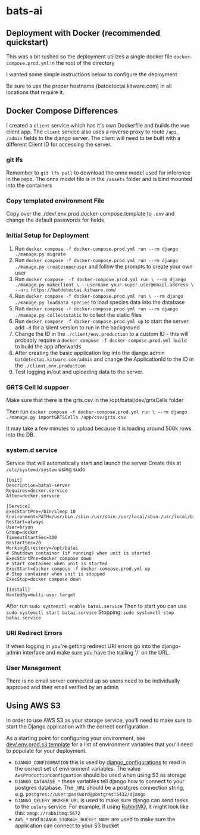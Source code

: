 # bats-ai

## Deployment with Docker (recommended quickstart)

This was a bit rushed so the deployment utilizes a single
docker file `docker-compose.prod.yml` in the root of the directory

I wanted some simple instructions below to configure the deployment

Be sure to use the proper hostname (batdetectai.kitware.com) in
all locations that require it.

## Docker Compose Differences

I created a `client` service which has it's own Dockerfile and
builds the vue client app.
The `client` service also uses a reverse proxy to route
`/api`, `/admin` fields to the django server.
The client will need to be built with a different Client ID
for accessing the server.

### git lfs

Remember to `git lfs pull` to download the onnx model used for inference in the repo.
The onnx model file is in the `/assets` folder and is bind mounted into the containers

### Copy templated environment File

Copy over the ./dev/.env.prod.docker-compose.template
to `.env` and change the default passwords for fields

### Initial Setup for Deployment

1. Run `docker compose -f docker-compose.prod.yml run --rm django ./manage.py migrate`
2. Run `docker compose -f docker-compose.prod.yml run --rm django ./manage.py createsuperuser`
   and follow the prompts to create your own user
3. Run `docker compose  -f docker-compose.prod.yml run \
                    --rm django ./manage.py makeclient \
                    --username your.super.user@email.address \
                    --uri https://batdetectai.kitware.com/`
4. Run `docker compose -f docker-compose.prod.yml run \
         --rm django ./manage.py loaddata species`
   to load species data into the database
5. Run `docker compose -f docker-compose.prod.yml run --rm django ./manage.py collectstatic`
   to collect the static files
6. Run `docker compose -f docker-compose.prod.yml up` to start the server
   add `-d` for a silent version to run in the background
7. Change the ID in the `./client/env.production` to a custom ID - this will
   probably require a `docker compose -f docker-compose.prod.yml build` \
   to build the app afterwards
8. After creating the basic application log into the django admin `batdetectai.kitware.com/admin`
   and change the ApplicationId to the ID in the `./client.env.production`
9. Test logging in/out and uploading data to the server.

### GRTS Cell Id suppoer

Make sure that there is the grts.csv in the /opt/batai/dev/grtsCells folder

Then run `docker compose -f docker-compose.prod.yml run \
   --rm django ./manage.py importGRTSCells /app/csv/grts.csv`

It may take a few minutes to upload because it is loading
around 500k rows into the DB.

### system.d service

Service that will automatically start and launch the server
Create this at `/etc/systemd/system` using sudo

```systemd
[Unit]
Description=batai-server
Requires=docker.service
After=docker.service

[Service]
ExecStartPre=/bin/sleep 10
Environment=PATH=/usr/bin:/sbin:/usr/sbin:/usr/local/sbin:/usr/local/bin
Restart=always
User=bryon
Group=docker
TimeoutStartSec=300
RestartSec=20
WorkingDirectory=/opt/batai
# Shutdown container (if running) when unit is started
ExecStartPre=docker compose down
# Start container when unit is started
ExecStart=docker compose -f docker-compose.prod.yml up
# Stop container when unit is stopped
ExecStop=docker compose down

[Install]
WantedBy=multi-user.target
```

After run `sudo systemctl enable batai.service`
Then to start you can use `sudo systemctl start batai.service`
Stopping: `sudo systemctl stop batai.service`

### URI Redirect Errors

If when logging in you're getting redirect URI errors go into the
django-admin interface and make sure you have the trailing '/' on the URL.

### User Management

There is no email server connected up so users need to be
individually approved and their email verified by an admin

## Using AWS S3

In order to use AWS S3 as your storage service, you'll need
to make sure to start the Django application with the correct configuration.

As a starting point for configuring your environment, see [dev/.env.prod.s3.template](dev/.env.prod.s3/template)
for a list of environment variables that you'll need to populate for your deployment.

- `DJANGO_CONFIGURATION` this is used by
   [django_configurations](https://django-configurations.readthedocs.io/en/stable/)
   to read in the correct set of environment variables. The value `AwsProductionConfiguation`
   should be used when using S3 as storage
- `DJANGO_DATABASE_*` these variables tell django how to connect to your postgres database.
   The `_URL` should be a postgres connection string, e.g. `postgres://user:password@postgres:5432/django`
- `DJANGO_CELERY_BROKER_URL` is used to make sure django can send tasks to the `celery` service.
   For example, if using [RabbitMQ](https://www.rabbitmq.com/), it might look like this: `amqp://rabbitmq:5672`
- `AWS_*` and `DJANGO_STORAGE_BUCKET_NAME` are used to make sure the application can connect to your S3 bucket
